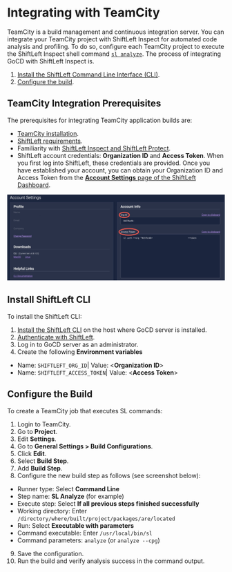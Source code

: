 # Integrating with TeamCity

TeamCity is a build management and continuous integration server. You can integrate your TeamCity project with ShiftLeft Inspect for automated code analysis and profiling. To do so, configure each TeamCity project to execute the ShiftLeft Inspect shell command [`sl analyze`](../inspect/analyzing-applications.md).
The process of integrating GoCD with ShiftLeft Inspect is.

1. [Install the ShiftLeft Command Line Interface (CLI)](#install-shiftleft-cli).
2. [Configure the build](#configure-the-build).


## TeamCity Integration Prerequisites

The prerequisites for integrating TeamCity application builds are:

- [TeamCity installation](https://www.jetbrains.com/teamcity/download/).
- [ShiftLeft requirements](../../introduction/requirements.md).
- Familiarity with [ShiftLeft Inspect and ShiftLeft Protect](../../using-inspect-protect/inspect-protect-quick-start.md).
- ShiftLeft account credentials: **Organization ID** and **Access Token**. When you first log into ShiftLeft, these credentials are provided. Once you have established your account, you can obtain your Organization ID and Access Token from the [**Account Settings** page of the ShiftLeft Dashboard](https://www.shiftleft.io/user/profile).

![ShiftLeft Account Credentials](img/credentials.jpg)


## Install ShiftLeft CLI

To install the ShiftLeft CLI:

1. [Install the ShiftLeft CLI](../using-cli/install-cli.md) on the host where GoCD server is installed.
2. [Authenticate with ShiftLeft](../using-cli/authenticating.md).
2. Log in to GoCD server as an administrator. 
3. Create the following **Environment variables**
 * Name: `SHIFTLEFT_ORG_ID`| Value: <**Organization ID**>
 * Name: `SHIFTLEFT_ACCESS_TOKEN`| Value: <**Access Token**>

## Configure the Build

To create a TeamCity job that executes SL commands:

1. Login to TeamCity.
2. Go to **Project**.
3. Edit **Settings**.
4. Go to **General Settings > Build Configurations**.
5. Click **Edit**.
6. Select **Build Step**.
7. Add **Build Step**.
8. Configure the new build step as follows (see screenshot below):
 - Runner type: Select **Command Line**
 - Step name: **SL Analyze** (for example)
 - Execute step: Select **If all previous steps finished successfully** 
 - Working directory: Enter `/directory/where/built/project/packages/are/located` 
 - Run: Select **Executable with parameters**
 - Command executable: Enter `/usr/local/bin/sl`
 - Command parameters: `analyze` (or `analyze --cpg`)
9. Save the configuration.
10. Run the build and verify analysis success in the command output.
